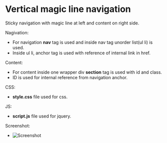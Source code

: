 # Vertical magic line navigation
Sticky navigation with magic line at left and content on right side.

Nagivation:
- For navigation <b>nav</b> tag is used and inside nav tag unorder list(ul li) is used.
- Inside ul li, anchor tag is used with reference of internal link in href.

Content:
- For content inside one wrapper div <b>section</b> tag is used with id and class.
- ID is used for internal reference from navigation anchor.

CSS:
- <b>style.css</b> file used for css.

JS:
- <b>script.js</b> file used for jquery.

Screenshot:
- ![Screenshot](images/screenshot.png)